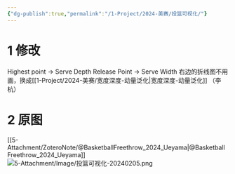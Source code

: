 ```yaml
---
{"dg-publish":true,"permalink":"/1-Project/2024-美赛/投篮可视化/"}
---
```


# 1 修改
Highest point -> Serve Depth
Release Point -> Serve Width
右边的折线图不用画，换成[[1-Project/2024-美赛/宽度深度-动量泛化\|宽度深度-动量泛化]] （李杭）
# 2 原图
[[5-Attachment/ZoteroNote/@BasketballFreethrow_2024_Ueyama\|@BasketballFreethrow_2024_Ueyama]]
![5-Attachment/Image/投篮可视化-20240205.png](/img/user/5-Attachment/Image/%E6%8A%95%E7%AF%AE%E5%8F%AF%E8%A7%86%E5%8C%96-20240205.png)
